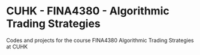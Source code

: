 # CUHK - FINA4380 - Algorithmic Trading Strategies
Codes and projects for the course FINA4380 Algorithmic Trading Strategies at CUHK
